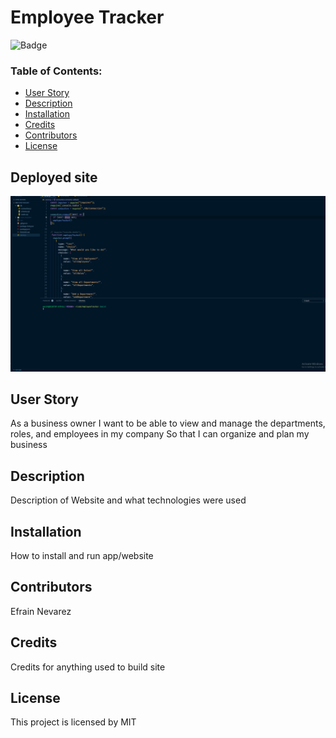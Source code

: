 # Employee Tracker
 
![Badge](https://img.shields.io/static/v1?label=License&message=MIT&color=9cf)
 
### Table of Contents:
* [User Story](##-User-Story)
* [Description](##-Description)
* [Installation](##-Installation)
* [Credits](##-Credits)
* [Contributors](##-Contributors)
* [License](##-License)
 
## Deployed site
<!-- [Title of Site](Site-Link) -->
![employeeTracker](employeeTracker.gif)
 
## User Story
As a business owner
I want to be able to view and manage the departments, roles, and employees in my company
So that I can organize and plan my business
 
## Description
Description of Website and what technologies were used
 
## Installation
How to install and run app/website
 
## Contributors
Efrain Nevarez
 
## Credits
Credits for anything used to build site
 
## License
This project is licensed by MIT